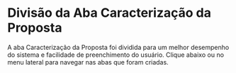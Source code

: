 # Divisão da Aba Caracterização da Proposta

A aba Caracterização da Proposta foi dividida para um melhor desempenho do sistema e facilidade de preenchimento do usuário. Clique abaixo ou no menu lateral para navegar nas abas que foram criadas.
